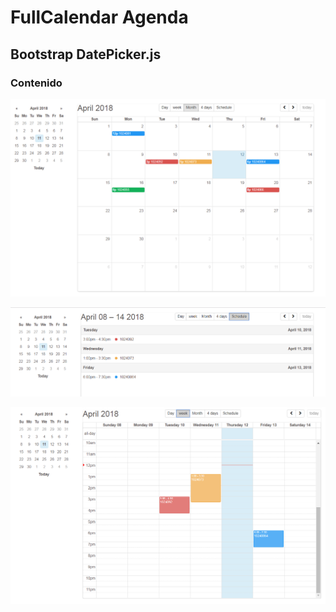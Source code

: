 # FullCalendar Agenda
## Bootstrap DatePicker.js

### Contenido
![alt text](https://github.com/AvidanGC/FullCalendarAgenda2/blob/master/mainCalendar.png)

![alt text](https://github.com/AvidanGC/FullCalendarAgenda2/blob/master/listEvents.png)

![alt text](https://github.com/AvidanGC/FullCalendarAgenda2/blob/master/weeksEvents.png)
